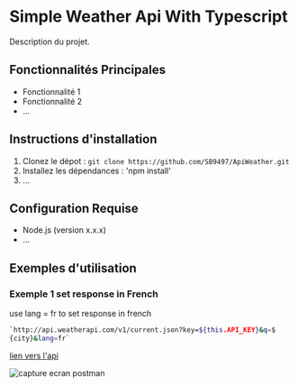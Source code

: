 # Simple Weather Api With Typescript
Description du projet.

## Fonctionnalités Principales
- Fonctionnalité 1
- Fonctionnalité 2
- ...

## Instructions d'installation
1. Clonez le dépot : `git clone https://github.com/SB9497/ApiWeather.git`
2. Installez les dépendances : 'npm install'
3. ...

## Configuration Requise
- Node.js (version x.x.x)
- ...

## Exemples d'utilisation

### Exemple 1 set response in French

use lang = fr to set response in french

```bash
`http://api.weatherapi.com/v1/current.json?key=${this.API_KEY}&q=$
{city}&lang=fr`
```

[lien vers l'api](https://www.weatherapi.com/)

![capture ecran postman](screen.png)